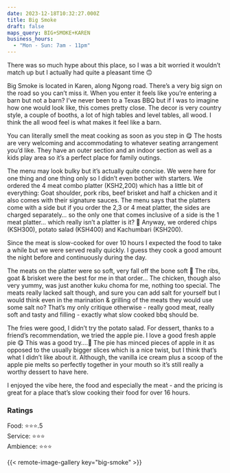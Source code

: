 ```yaml
---
date: 2023-12-18T10:32:27.000Z
title: Big Smoke
draft: false
maps_query: BIG+SMOKE+KAREN
business_hours:
  - "Mon - Sun: 7am - 11pm"
---
```


There was so much hype about this place, so I was a bit worried it wouldn’t match up but I actually had quite a pleasant time 🙃

Big Smoke is located in Karen, along Ngong road. There’s a very big sign on the road so you can’t miss it. When you enter it feels like you’re entering a barn but not a barn? I’ve never been to a Texas BBQ but if I was to imagine how one would look like, this comes pretty close. The decor is very country style, a couple of booths, a lot of high tables and level tables, all wood. I think the all wood feel is what makes it feel like a barn.

You can literally smell the meat cooking as soon as you step in 😋 The hosts are very welcoming and accommodating to whatever seating arrangement you’d like. They have an outer section and an indoor section as well as a kids play area so it’s a perfect place for family outings.

The menu may look bulky but it’s actually quite concise. We were here for one thing and one thing only so I didn’t even bother with starters. We ordered the 4 meat combo platter (KSH2,200) which has a little bit of everything: Goat shoulder, pork ribs, beef brisket and half a chicken and it also comes with their signature sauces. The menu says that the platters come with a side but if you order the 2,3 or 4 meat platter, the sides are charged separately… so the only one that comes inclusive of a side is the 1 meat platter… which really isn’t a platter is it? 🤔 Anyway, we ordered chips (KSH300), potato salad (KSH400) and Kachumbari (KSH200).

Since the meat is slow-cooked for over 10 hours I expected the food to take a while but we were served really quickly. I guess they cook a good amount the night before and continuously during the day.

The meats on the platter were so soft, very fall off the bone soft 🤤 The ribs, goat & brisket were the best for me in that order… The chicken, though also very yummy, was just another kuku choma for me, nothing too special. The meats really lacked salt though, and sure you can add salt for yourself but I would think even in the marination & grilling of the meats they would use some salt no? That’s my only critique otherwise - really good meat, really soft and tasty and filling - exactly what slow cooked bbq should be.

The fries were good, I didn’t try the potato salad. For dessert, thanks to a friend’s recommendation, we tried the apple pie. I love a good fresh apple pie 😋 This was a good try….🙈 The pie has minced pieces of apple in it as opposed to the usually bigger slices which is a nice twist, but I think that’s what I didn’t like about it. Although, the vanilla ice cream plus a scoop of the apple pie melts so perfectly together in your mouth so it’s still really a worthy dessert to have here.

I enjoyed the vibe here, the food and especially the meat - and the pricing is great for a place that’s slow cooking their food for over 16 hours.

### Ratings

Food: ⭐️⭐️⭐️.5<br>
Service: ⭐️⭐️⭐️<br>
Ambience: ⭐️⭐️⭐️<br>

{{< remote-image-gallery key="big-smoke" >}}
